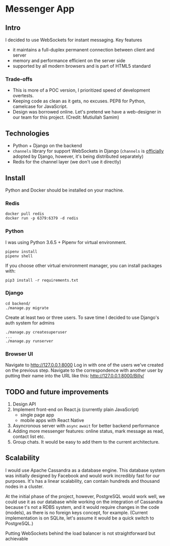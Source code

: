 # Messenger App

## Intro

I decided to use WebSockets for instant messaging. Key features
- it maintains a full-duplex permanent connection between client and server
- memory and performance efficient on the server side
- supported by all modern browsers and is part of HTML5 standard

### Trade-offs

- This is more of a POC version, I prioritized speed of development overtests.
- Keeping code as clean as it gets, no excuses. PEP8 for Python, camelcase for JavaScript.
- Design was borrowed online. Let's pretend we have a web-designer in our team for this project. (Credit: Mutiullah Samim)

## Technologies

- Python + Django on the backend
- ```channels``` library for support WebSockets in Django (```channels``` is [officially](https://www.djangoproject.com/weblog/2016/sep/09/channels-adopted-official-django-project/) adopted by Django, however, it's being distributed separately)
- Redis for the channel layer (we don't use it directly)

## Install

Python and Docker should be installed on your machine.

### Redis

    docker pull redis
    docker run -p 6379:6379 -d redis
    
### Python
I was using Python 3.6.5 + Pipenv for virtual environment. 

    pipenv install
    pipenv shell

If you choose other virtual environment manager, you can install packages with:

    pip3 install -r requirements.txt

### Django

    cd backend/
    ./manage.py migrate
Create at least two or three users. To save time I decided to use Django's auth system for admins

    ./manage.py createsuperuser
    ...
    ./manage.py runserver

### Browser UI

Navigate to http://127.0.0.1:8000
Log in with one of the users we've created on the previous step. Navigate to the correspondence with another user by putting their name into the URL like this: http://127.0.0.1:8000/Billy/

	
## TODO and future improvements

1. Design API
2. Implement front-end on React.js (currently plain JavaScript)
	- single page app
	- mobile apps with React Native
3. Asyncronous server with ```async``` ``await`` for better backend performance
3. Adding more messenger features: online status, mark message as read, contact list etc.
4. Group chats. It would be easy to add them to the current architecture.

## Scalability

I would use Apache Cassandra as a database engine. This database system was initially designed by Facebook and would work incredibly fast for our purposes. It's has a linear scalability, can contain hundreds and thousand nodes in a cluster.

At the initial phase of the project, however, PostgreSQL would work well, we could use it as our database while working on the integration of Cassandra because t's not a RDBS system, and it would require changes in the code (models), as there is no foreign keys concept, for example. (Current implementation is on SQLite, let's assume it would be a quick switch to PostgreSQL.)

Putting WebSockets behind the load balancer is not straightforward but achievable